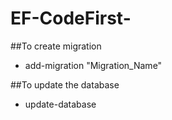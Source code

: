 # EF-CodeFirst-

##To create migration
- add-migration "Migration_Name"

##To update the database 
- update-database
